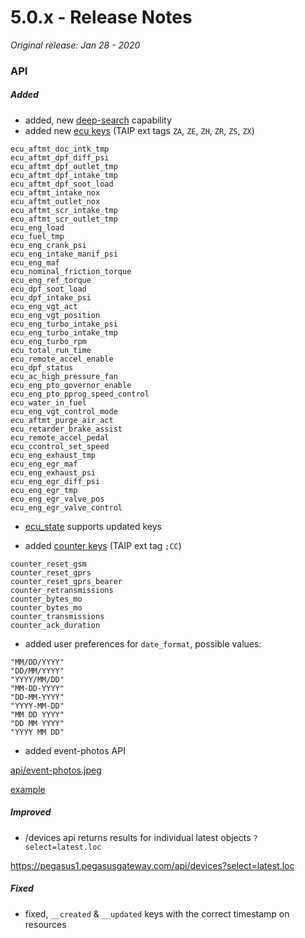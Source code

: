 # 5.0.x - Release Notes
*Original release: Jan 28 - 2020*

### API

##### Added

* added, new [deep-search](https://docs.pegasusgateway.com/#entities) capability
* added new [ecu keys](https://docs.pegasusgateway.com/#master-fields-list) (TAIP ext tags `ZA`, `ZE`, `ZH`, `ZR`, `ZS`, `ZX`)

```
ecu_aftmt_doc_intk_tmp
ecu_aftmt_dpf_diff_psi
ecu_aftmt_dpf_outlet_tmp
ecu_aftmt_dpf_intake_tmp
ecu_aftmt_dpf_soot_load
ecu_aftmt_intake_nox
ecu_aftmt_outlet_nox
ecu_aftmt_scr_intake_tmp
ecu_aftmt_scr_outlet_tmp
ecu_eng_load
ecu_fuel_tmp
ecu_eng_crank_psi
ecu_eng_intake_manif_psi
ecu_eng_maf
ecu_nominal_friction_torque
ecu_eng_ref_torque
ecu_dpf_soot_load
ecu_dpf_intake_psi
ecu_eng_vgt_act
ecu_eng_vgt_position
ecu_eng_turbo_intake_psi
ecu_eng_turbo_intake_tmp
ecu_eng_turbo_rpm
ecu_total_run_time
ecu_remote_accel_enable
ecu_dpf_status
ecu_ac_high_pressure_fan
ecu_eng_pto_governor_enable
ecu_eng_pto_pprog_speed_control
ecu_water_in_fuel
ecu_eng_vgt_control_mode
ecu_aftmt_purge_air_act
ecu_retarder_brake_assist
ecu_remote_accel_pedal
ecu_ccontrol_set_speed
ecu_eng_exhaust_tmp
ecu_eng_egr_maf
ecu_eng_exhaust_psi
ecu_eng_egr_diff_psi
ecu_eng_egr_tmp
ecu_eng_egr_valve_pos
ecu_eng_egr_valve_control
```

* [ecu_state](https://pegasus1.pegasusgateway.com/api-static/docs/#api-remote-RemoteEcuState) supports updated keys

* added [counter keys](https://docs.pegasusgateway.com/#master-fields-list) (TAIP ext tag `;CC`)

```
counter_reset_gsm
counter_reset_gprs
counter_reset_gprs_bearer
counter_retransmissions
counter_bytes_mo
counter_bytes_mo
counter_transmissions
counter_ack_duration
```

* added user preferences for `date_format`, possible values:

```
"MM/DD/YYYY"
"DD/MM/YYYY"
"YYYY/MM/DD"
"MM-DD-YYYY"
"DD-MM-YYYY"
"YYYY-MM-DD"
"MM DD YYYY"
"DD MM YYYY"
"YYYY MM DD"
```

* added event-photos API

[api/event-photos.jpeg](https://pegasus1.pegasusgateway.com/api-static/docs/#api-Plugins-PhotocamGetJpeg)

[example](https://pegasus1.pegasusgateway.com/api/event-photos.jpeg?entity_id=1709&event_id=170914620219460&event_time=2019-10-28T14:39:12&session=slackphoto&photo=0)


##### Improved

* /devices api returns results for individual latest objects `?select=latest.loc`

https://pegasus1.pegasusgateway.com/api/devices?select=latest.loc


##### Fixed

* fixed, `__created` & `__updated` keys with the correct timestamp on resources


